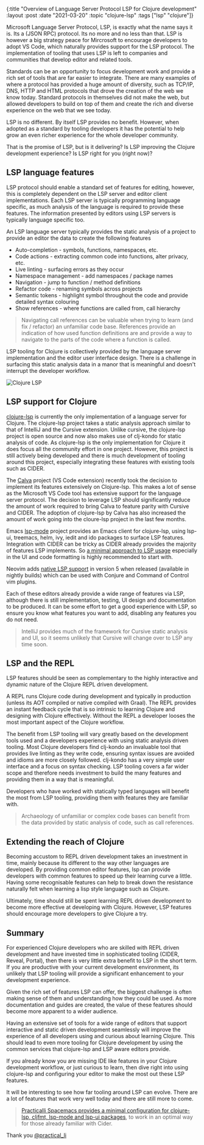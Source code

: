 {:title "Overview of Language Server Protocol LSP for Clojure development"
 :layout :post
 :date "2021-03-20"
 :topic "clojure-lsp"
 :tags  ["lsp" "clojure"]}

Microsoft Language Server Protocol, LSP, is exactly what the name says it is.  Its a (JSON RPC) protocol.  Its no more and no less than that.  LSP is however a big strategy peace for Mircrosoft to encourage developers to adopt VS Code, which naturally provides support for the LSP protocol.  The implementation of tooling that uses LSP is left to companies and communities that develop editor and related tools.

Standards can be an opportunity to focus development work and provide a rich set of tools that are far easier to integrate.  There are many examples of where a protocol has provided a huge amount of diversity, such as TCP/IP, DNS, HTTP and HTML protocols that drove the creation of the web we know today. Standard protocols in themselves did not make the web, but allowed developers to build on top of them and create the rich and diverse experience on the web that we see today.

LSP is no different.  By itself LSP provides no benefit.  However, when adopted as a standard by tooling developers it has the potential to help grow an even richer experience for the whole developer community.

That is the promise of LSP, but is it delivering?  Is LSP improving the Clojure development experience?  Is LSP right for you (right now)?

<!-- more -->

## LSP language features

LSP protocol should enable a standard set of features for editing, however, this is completely dependent on the LSP server and editor client implementations.  Each LSP server is typically programming language specific, as much analysis of the language is required to provide these features.  The information presented by editors using LSP servers is typically language specific too.

An LSP language server typically provides the static analysis of a project to provide an editor the data to create the following features

* Auto-completion - symbols, functions, namespaces, etc.
* Code actions - extracting common code into functions, alter privacy, etc.
* Live linting - surfacing errors as they occur
* Namespace management - add namespaces / package names
* Navigation - jump to function / method definitions
* Refactor code - renaming symbols across projects
* Semantic tokens - highlight symbol throughout the code and provide detailed syntax colouring
* Show references - where functions are called from, call hierarchy


> Navigating call references can be valuable when trying to learn (and fix / refactor) an unfamiliar code base.  References provide an indication of how used function definitions are and provide a way to navigate to the parts of the code where a function is called.

LSP tooling for Clojure is collectively provided by the language server implementation and the editor user interface design.  There is a challenge in surfacing this static analysis data in a manor that is meaningful and doesn't interrupt the developer workflow.


![Clojure LSP](https://raw.githubusercontent.com/practicalli/graphic-design/live/clojure/clojure-language-server.png)


## LSP support for Clojure

[clojure-lsp](https://github.com/clojure-lsp/clojure-lsp) is currently the only implementation of a language server for Clojure.  The clojure-lsp project takes a static analysis approach similar to that of IntelliJ and the Cursive extension.  Unlike cursive, the clojure-lsp project is open source and now also makes use of clj-kondo for static analysis of code.  As clojure-lsp is the only implementation for Clojure it does focus all the community effort in one project.  However, this project is still actively being developed and there is much development of tooling around this project, especially integrating these features with existing tools such as CIDER.

The [Calva](https://calva.io/) project (VS Code extension) recently took the decision to implement its features extensively on Clojure-lsp.  This makes a lot of sense as the Microsoft VS Code tool has extensive support for the language server protocol.  The decision to leverage LSP should significantly reduce the amount of work required to bring Calva to feature parity with Cursive and CIDER.  The adoption of clojure-lsp by Calva has also increased the amount of work going into the cloure-lsp project in the last few months.

Emacs [lsp-mode](https://emacs-lsp.github.io/lsp-mode/) project provides an Emacs client for clojure-lsp, using lsp-ui, treemacs, helm, ivy, iedit and ido packages to surface LSP features.  Integration with CIDER can be tricky as CIDER already provides the majority of features LSP implements.  So [a minimal approach to LSP usage](https://practicalli.github.io/spacemacs/install-spacemacs/clojure-lsp/configure-lsp-and-cider.html) especially in the UI and code formatting is highly recommended to start with.

Neovim adds [native LSP support](https://neovim.io/doc/user/lsp.html) in version 5 when released (available in nightly builds) which can be used with Conjure and Command of Control vim plugins.

Each of these editors already provide a wide range of features via LSP, although there is still implementation, testing, UI design and documentation to be produced.  It can be some effort to get a good experience with LSP, so ensure you know what features you want to add, disabling any features you do not need.

> IntelliJ provides much of the framework for Cursive static analysis and UI, so it seems unlikely that Cursive will change over to LSP any time soon.


## LSP and the REPL

LSP features should be seen as complementary to the highly interactive and dynamic nature of the Clojure REPL driven development.

A REPL runs Clojure code during development and typically in production (unless its AOT compiled or native compiled with Graal).  The REPL provides an instant feedback cycle that is so intrinsic to learning Clojure and designing with Clojure effectively.  Without the REPL a developer looses the most important aspect of the Clojure workflow.

The benefit from LSP tooling will vary greatly based on the development tools used and a developers experience with using static analysis driven tooling.  Most Clojure developers find clj-kondo an invaluable tool that provides live linting as they write code, ensuring syntax issues are avoided and idioms are more closely followed.  clj-kondo has a very simple user interface and a focus on syntax checking.  LSP tooling covers a far wider scope and therefore needs investment to build the many features and providing them in a way that is meaningful.

Developers who have worked with statically typed languages will benefit the most from LSP tooling, providing them with features they are familiar with.

> Archaeology of unfamiliar or complex code bases can benefit from the data provided by static analysis of code, such as call references.


## Extending the reach of Clojure

Becoming accustom to REPL driven development takes an investment in time, mainly because its different to the way other languages are developed.  By providing common editor features, lsp can provide developers with common features to speed up their learning curve a little.  Having some recognisable features can help to break down the resistance naturally felt when learning a lisp style language such as Clojure.

Ultimately, time should still be spent learning REPL driven development to become more effective at developing with Clojure.  However, LSP features should encourage more developers to give Clojure a try.


## Summary

For experienced Clojure developers who are skilled with REPL driven development and have invested time in sophisticated tooling (CIDER, Reveal, Portal), then there is very little extra benefit to LSP in the short term.  If you are productive with your current development environment, its unlikely that LSP tooling will provide a significant enhancement to your development experience.

Given the rich set of features LSP can offer, the biggest challenge is often making sense of them and understanding how they could be used.  As more documentation and guides are created, the value of these features should become more apparent to a wider audience.

Having an extensive set of tools for a wide range of editors that support interactive and static driven development seamlessly will improve the experience of all developers using and curious about learning Clojure.  This should lead to even more tooling for Clojure development by using the common services that clojure-lsp and LSP aware editors provide.

If you already know you are missing IDE like features in your Clojure development workflow, or just curious to learn, then dive right into using clojure-lsp and configuring your editor to make the most out these LSP features.

It will be interesting to see how far tooling around LSP can evolve.  There are a lot of features that work very well today and there are still more to come.

> [Practicalli Spacemacs provides a minimal configuration for clojure-lsp, cljfmt, lsp-mode and lsp-ui packages](https://practicalli.github.io/spacemacs/install-spacemacs/clojure-lsp/configure-lsp-and-cider.html), to work in an optimal way for those already familiar with Cider.

Thank you
[@practical_li](https://twitter.com/practical_li)
